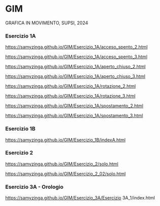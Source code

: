 # GIM
GRAFICA IN MOVIMENTO, SUPSI, 2024

### Esercizio 1A
 https://samyzinga.github.io/GIM/Esercizio_1A/acceso_spento_2.html
 
 https://samyzinga.github.io/GIM/Esercizio_1A/acceso_spento_3.html


  https://samyzinga.github.io/GIM/Esercizio_1A/aperto_chiuso_2.html

  https://samyzinga.github.io/GIM/Esercizio_1A/aperto_chiuso_3.html


  https://samyzinga.github.io/GIM/Esercizio_1A/rotazione_2.html

  https://samyzinga.github.io/GIM/Esercizio_1A/rotazione_3.html


  https://samyzinga.github.io/GIM/Esercizio_1A/spostamento_2.html

  https://samyzinga.github.io/GIM/Esercizio_1A/spostamento_3.html


  ### Esercizio 1B

  https://samyzinga.github.io/GIM/Esercizio_1B/indexA.html


  ### Esercizio 2

  https://samyzinga.github.io/GIM/Esercizio_2/solo.html
   
  https://samyzinga.github.io/GIM/Esercizio_2_02/solo.html


  ### Esercizio 3A - Orologio

  https://samyzinga.github.io/GIM/Esercizio_3A/Esercizio 3A_1/index.html
  

 
 
